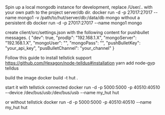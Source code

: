 Spin up a local mongodb instance for development, replace /User/.. with your own path to the project server/db dir.
docker run -d -p 27017:27017 --name mongo1 -v /path/to/hut/server/db:/data/db mongo
without a persistent db
docker run -d -p 27017:27017 --name mongo1 mongo

create client/src/settings.json with the following content for pushbullet messages.
{
  "dev": true,
  "prodIp": "192.168.1.X",
  "mongoServer": "192.168.1.X",
  "mongoUser": "",
  "mongoPass": "",
  "pushBulletKey": "your_api_key",
  "pusBulletChannel": "your_channel"
}

Follow this guide to install tellstick support
https://github.com/Hexagon/node-telldus#installation
yarn add node-gyp telldus

build the image
docker build -t hut .

start it with tellstick connected
docker run -d -p 5000:5000 -p 40510:40510 --device /dev/bus/usb:/dev/bus/usb --name my_hut hut

or without tellstick
docker run -d -p 5000:5000 -p 40510:40510 --name my_hut hut
